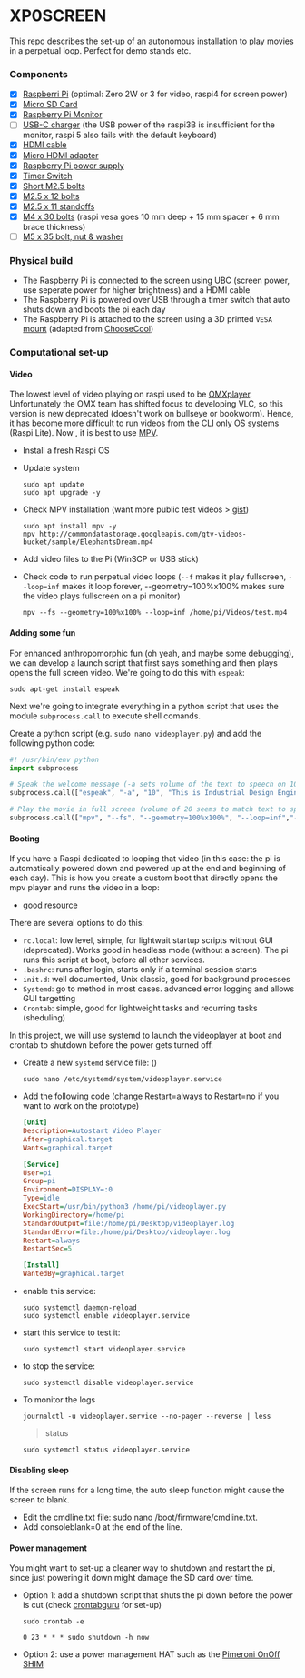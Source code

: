 # XP0SCREEN   
This repo describes the set-up of an autonomous installation to play movies in a perpetual loop. Perfect for demo stands etc.   
### Components
- [x] [Raspberri Pi](https://www.raspberrypi.com/products/) (optimal: Zero 2W or 3 for video, raspi4 for screen power)
- [x] [Micro SD Card](https://be.farnell.com/transcend/ts2gusdc/card-sd-micro-2gb/dp/2290242)
- [x] [Raspberry Pi Monitor](https://be.farnell.com/raspberry-pi/sc0940/rpi-monitor-red-white/dp/4568688)
- [ ] [USB-C charger](https://be.farnell.com/multicomp-pro/mc000992/usb-cable-3-1-type-a-type-c-plug/dp/2498938?MER=sy-me-pd-mi-alte) (the USB power of the raspi3B is insufficient for the monitor, raspi 5 also fails with the default keyboard)
- [x] [HDMI cable](https://be.farnell.com/raspberry-pi/t7689ax/cable-micro-hdmi-hdmi-plug-1m/dp/3107125)
- [x] [Micro HDMI adapter](https://be.farnell.com/startech/hdadfm5in/adapter-hdmi-to-micro-hdmi-5in/dp/3764999)
- [x] [Raspberry Pi power supply](https://be.farnell.com/multicomp-pro/mp004971/adapter-ac-dc-5-1v-3a/dp/3058875)
- [x] [Timer Switch](https://be.farnell.com/brennenstuhl/mz-20/timer-24hour-mechanica-euro-plug/dp/7966466)
- [x] [Short M2.5 bolts](https://be.farnell.com/tr-fastenings/m2-56krstmcz100/pozi-csk-head-machine-screw-steel/dp/2770703)
- [x] [M2.5 x 12 bolts](https://be.farnell.com/tr-fastenings/m2-512krstmcz100/pozi-csk-head-machine-screw-steel/dp/2770705)
- [x] [M2.5 x 11 standoffs](https://be.farnell.com/ettinger/05-02-113/spacer-m2-5x11-ni/dp/1466760)
- [x] [M4 x 30 bolts](https://be.farnell.com/multicomp-pro/mp006530/screw-flat-csk-head-pozidriv-m4/dp/3666723) (raspi vesa goes 10 mm deep + 15 mm spacer + 6 mm brace thickness)
- [ ] [M5 x 35 bolt, nut & washer](https://be.farnell.com/multicomp-pro/mp014356/bolt-hex-head-m5-x-35-pvdf/dp/4550762)

### Physical build   
* The Raspberry Pi is connected to the screen using UBC (screen power, use seperate power for higher brightness) and a HDMI cable
* The Raspberry Pi is powered over USB through a timer switch that auto shuts down and boots the pi each day
* The Raspberry Pi is attached to the screen using a 3D printed ```VESA``` [mount](https://a360.co/4igQT9M) (adapted from [ChooseCool](https://www.thingiverse.com/thing:3808242))

### Computational set-up   
#### Video
The lowest level of video playing on raspi used to be [OMXplayer](https://github.com/popcornmix/omxplayer). Unfortunately the OMX team has shifted focus to developing VLC, so this version is new deprecated (doesn't work on bullseye or bookworm). Hence, it has become more difficult to run videos from the CLI only OS systems (Raspi Lite). Now , it is best to use [MPV](https://github.com/mpv-player/mpv).

* Install a fresh Raspi OS
* Update system
  
  ```console
  sudo apt update
  sudo apt upgrade -y
  ```
  
* Check MPV installation (want more public test videos > [gist](https://gist.github.com/jsturgis/3b19447b304616f18657))
  
  ```console
  sudo apt install mpv -y
  mpv http://commondatastorage.googleapis.com/gtv-videos-bucket/sample/ElephantsDream.mp4
  ```

* Add video files to the Pi (WinSCP or USB stick)
  
* Check code to run perpetual video loops (```--f``` makes it play fullscreen, ```--loop=inf``` makes it loop forever, --geometry=100%x100% makes sure the video plays fullscreen on a pi monitor)
  
  ```console
  mpv --fs --geometry=100%x100% --loop=inf /home/pi/Videos/test.mp4
  ```

#### Adding some fun
For enhanced anthropomorphic fun (oh yeah, and maybe some debugging), we can develop a launch script that first says something and then plays opens the full screen video. We're going to do this with ```espeak```:

```console
sudo apt-get install espeak
```
Next we're going to integrate everything in a python script that uses the module ```subprocess.call``` to execute shell comands.

Create a python script (e.g. ```sudo nano videoplayer.py```) and add the following python code:

```python
#! /usr/bin/env python
import subprocess

# Speak the welcome message (-a sets volume of the text to speech on 10)
subprocess.call(["espeak", "-a", "10", "This is Industrial Design Engineering. Be amazed, be inspired, change the world."], stderr=subprocess.DEVNULL)

# Play the movie in full screen (volume of 20 seems to match text to speech volume of 10)
subprocess.call(["mpv", "--fs", "--geometry=100%x100%", "--loop=inf","--volume=20",  "/home/pi/Videos/drone.mp4"])
```


#### Booting
If you have a Raspi dedicated to looping that video (in this case: the pi is automatically powered down and powered up at the end and beginning of each day). This is how you create a custom boot that directly opens the mpv player and runs the video in a loop:  
* [good resource](https://www.dexterindustries.com/howto/run-a-program-on-your-raspberry-pi-at-startup/)

There are several options to do this:
* ```rc.local```: low level, simple, for lightwait startup scripts without GUI (deprecated). Works good in headless mode (without a screen). The pi runs this script at boot, before all other services.
* ```.bashrc```: runs after login, starts only if a terminal session starts
* ```init.d```: well documented, Unix classic, good for background processes
* ```Systemd```: go to method in most cases. advanced error logging and allows GUI targetting
* ```Crontab```: simple, good for lightweight tasks and recurring tasks (sheduling)

In this project, we will use systemd to launch the videoplayer at boot and crontab to shutdown before the power gets turned off.



* Create a new ```systemd``` service file:
  ()
  ```console
  sudo nano /etc/systemd/system/videoplayer.service
  ```

* Add the following code
 (change Restart=always to Restart=no if you want to work on the prototype)
  ```ini
  [Unit]
  Description=Autostart Video Player
  After=graphical.target
  Wants=graphical.target
  
  [Service]
  User=pi
  Group=pi
  Environment=DISPLAY=:0
  Type=idle
  ExecStart=/usr/bin/python3 /home/pi/videoplayer.py
  WorkingDirectory=/home/pi
  StandardOutput=file:/home/pi/Desktop/videoplayer.log
  StandardError=file:/home/pi/Desktop/videoplayer.log
  Restart=always
  RestartSec=5
  
  [Install]
  WantedBy=graphical.target
  ```
  
* enable this service:
  
  ```console
  sudo systemctl daemon-reload
  sudo systemctl enable videoplayer.service
  ```

* start this service to test it:
  
  ```console
  sudo systemctl start videoplayer.service
  ```

* to stop the service:
  ```console
  sudo systemctl disable videoplayer.service
  ```

* To monitor the logs
  ```console
  journalctl -u videoplayer.service --no-pager --reverse | less
  ```
  > status
  ```console
  sudo systemctl status videoplayer.service
  ```

#### Disabling sleep
If the screen runs for a long time, the auto sleep function might cause the screen to blank.

* Edit the cmdline.txt file: sudo nano /boot/firmware/cmdline.txt.
* Add consoleblank=0 at the end of the line.

#### Power management
You might want to set-up a cleaner way to shutdown and restart the pi, since just powering it down might damage the SD card over time.
* Option 1: add a shutdown script that shuts the pi down before the power is cut (check [crontabguru](https://crontab.guru/) for set-up)
  
  ```console
  sudo crontab -e
  ```

  ```
  0 23 * * * sudo shutdown -h now
  ```

* Option 2: use a power management HAT such as the [Pimeroni OnOff SHIM](https://shop.pimoroni.com/products/onoff-shim?variant=41102600138)
